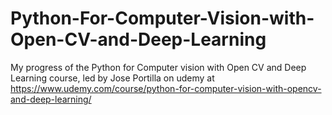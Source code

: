 # Python-For-Computer-Vision-with-Open-CV-and-Deep-Learning
 My progress of the Python for Computer vision with Open CV and Deep Learning course, led by Jose Portilla on udemy at https://www.udemy.com/course/python-for-computer-vision-with-opencv-and-deep-learning/
